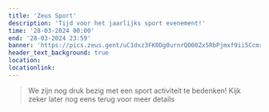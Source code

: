 ```yaml
---
title: 'Zeus Sport'
description: 'Tijd voor het jaarlijks sport evenement!'
time: '28-03-2024 00:00'
end: '28-03-2024 23:59'
banner: 'https://pics.zeus.gent/uC1dxz3FK0Dg0urnrQO00Zx5RbPjmxf9ii5CcmrW.jpg'
header_text_background: true
location:
locationlink:
---
```


> We zijn nog druk bezig met een sport activiteit te bedenken!
> Kijk zeker later nog eens terug voor meer details
